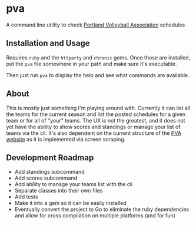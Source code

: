# pva

A command line utility to check
[Portland Volleyball Association](http://portlandvolleyball.org) schedules

## Installation and Usage

Requires `ruby` and the `httparty` and `chronic` gems. Once those are
installed, put the `pva` file somewhere in your path and make sure it's
executable.

Then just run `pva` to display the help and see what commands are available.

## About

This is mostly just something I'm playing around with. Currently it can list
all the teams for the current season and list the posted schedules for a given
team or for all of "your" teams. The UX is not the greatest, and it does not
yet have the ability to show scores and standings or manage your list of teams
via the cli. It's also dependent on the current structure of the
[PVA website](http://portlandvolleyball.org) as it is implemented via screen
scraping.

## Development Roadmap

- Add standings subcommand
- Add scores subcommand
- Add ability to manage your teams list with the cli
- Separate classes into their own files
- Add tests
- Make it into a gem so it can be easily installed
- Eventually convert the project to Go to eliminate the ruby dependencies and
  allow for cross compilation on multiple platforms (and for fun)
